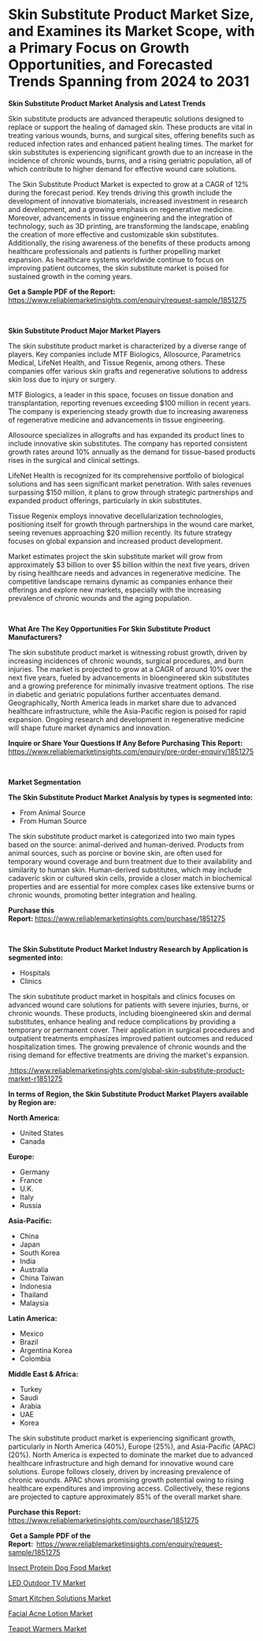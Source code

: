 <p><h1>Skin Substitute Product Market Size, and Examines its Market Scope, with a Primary Focus on Growth Opportunities, and Forecasted Trends Spanning from 2024 to 2031</h1></p><p><strong>Skin Substitute Product Market Analysis and Latest Trends</strong></p>
<p><p>Skin substitute products are advanced therapeutic solutions designed to replace or support the healing of damaged skin. These products are vital in treating various wounds, burns, and surgical sites, offering benefits such as reduced infection rates and enhanced patient healing times. The market for skin substitutes is experiencing significant growth due to an increase in the incidence of chronic wounds, burns, and a rising geriatric population, all of which contribute to higher demand for effective wound care solutions.</p><p>The Skin Substitute Product Market is expected to grow at a CAGR of 12% during the forecast period. Key trends driving this growth include the development of innovative biomaterials, increased investment in research and development, and a growing emphasis on regenerative medicine. Moreover, advancements in tissue engineering and the integration of technology, such as 3D printing, are transforming the landscape, enabling the creation of more effective and customizable skin substitutes. Additionally, the rising awareness of the benefits of these products among healthcare professionals and patients is further propelling market expansion. As healthcare systems worldwide continue to focus on improving patient outcomes, the skin substitute market is poised for sustained growth in the coming years.</p></p>
<p><strong>Get a Sample PDF of the Report:&nbsp;</strong> <a href="https://www.reliablemarketinsights.com/enquiry/request-sample/1851275?utm_campaign=1725&utm_medium=2&utm_source=Github&utm_content=ia&utm_term=18102024&utm_id=skin-substitute-product">https://www.reliablemarketinsights.com/enquiry/request-sample/1851275</a></p>
<p>&nbsp;</p>
<p><strong>Skin Substitute Product Major Market Players</strong></p>
<p><p>The skin substitute product market is characterized by a diverse range of players. Key companies include MTF Biologics, Allosource, Parametrics Medical, LifeNet Health, and Tissue Regenix, among others. These companies offer various skin grafts and regenerative solutions to address skin loss due to injury or surgery.</p><p>MTF Biologics, a leader in this space, focuses on tissue donation and transplantation, reporting revenues exceeding $100 million in recent years. The company is experiencing steady growth due to increasing awareness of regenerative medicine and advancements in tissue engineering.</p><p>Allosource specializes in allografts and has expanded its product lines to include innovative skin substitutes. The company has reported consistent growth rates around 10% annually as the demand for tissue-based products rises in the surgical and clinical settings.</p><p>LifeNet Health is recognized for its comprehensive portfolio of biological solutions and has seen significant market penetration. With sales revenues surpassing $150 million, it plans to grow through strategic partnerships and expanded product offerings, particularly in skin substitutes.</p><p>Tissue Regenix employs innovative decellularization technologies, positioning itself for growth through partnerships in the wound care market, seeing revenues approaching $20 million recently. Its future strategy focuses on global expansion and increased product development.</p><p>Market estimates project the skin substitute market will grow from approximately $3 billion to over $5 billion within the next five years, driven by rising healthcare needs and advances in regenerative medicine. The competitive landscape remains dynamic as companies enhance their offerings and explore new markets, especially with the increasing prevalence of chronic wounds and the aging population.</p></p>
<p>&nbsp;</p>
<p><strong>What Are The Key Opportunities For Skin Substitute Product Manufacturers?</strong></p>
<p><p>The skin substitute product market is witnessing robust growth, driven by increasing incidences of chronic wounds, surgical procedures, and burn injuries. The market is projected to grow at a CAGR of around 10% over the next five years, fueled by advancements in bioengineered skin substitutes and a growing preference for minimally invasive treatment options. The rise in diabetic and geriatric populations further accentuates demand. Geographically, North America leads in market share due to advanced healthcare infrastructure, while the Asia-Pacific region is poised for rapid expansion. Ongoing research and development in regenerative medicine will shape future market dynamics and innovation.</p></p>
<p><strong>Inquire or Share Your Questions If Any Before Purchasing This Report:</strong> <a href="https://www.reliablemarketinsights.com/enquiry/pre-order-enquiry/1851275?utm_campaign=1725&utm_medium=2&utm_source=Github&utm_content=ia&utm_term=18102024&utm_id=skin-substitute-product">https://www.reliablemarketinsights.com/enquiry/pre-order-enquiry/1851275</a></p>
<p>&nbsp;</p>
<p><strong>Market Segmentation</strong></p>
<p><strong>The Skin Substitute Product Market Analysis by types is segmented into:</strong></p>
<p><ul><li>From Animal Source</li><li>From Human Source</li></ul></p>
<p><p>The skin substitute product market is categorized into two main types based on the source: animal-derived and human-derived. Products from animal sources, such as porcine or bovine skin, are often used for temporary wound coverage and burn treatment due to their availability and similarity to human skin. Human-derived substitutes, which may include cadaveric skin or cultured skin cells, provide a closer match in biochemical properties and are essential for more complex cases like extensive burns or chronic wounds, promoting better integration and healing.</p></p>
<p><strong>Purchase this Report:&nbsp;</strong><a href="https://www.reliablemarketinsights.com/purchase/1851275?utm_campaign=1725&utm_medium=2&utm_source=Github&utm_content=ia&utm_term=18102024&utm_id=skin-substitute-product">https://www.reliablemarketinsights.com/purchase/1851275</a></p>
<p>&nbsp;</p>
<p><strong>The Skin Substitute Product Market Industry Research by Application is segmented into:</strong></p>
<p><ul><li>Hospitals</li><li>Clinics</li></ul></p>
<p><p>The skin substitute product market in hospitals and clinics focuses on advanced wound care solutions for patients with severe injuries, burns, or chronic wounds. These products, including bioengineered skin and dermal substitutes, enhance healing and reduce complications by providing a temporary or permanent cover. Their application in surgical procedures and outpatient treatments emphasizes improved patient outcomes and reduced hospitalization times. The growing prevalence of chronic wounds and the rising demand for effective treatments are driving the market's expansion.</p></p>
<p><a href="https://www.reliablemarketinsights.com/global-skin-substitute-product-market-r1851275?utm_campaign=1725&utm_medium=2&utm_source=Github&utm_content=ia&utm_term=18102024&utm_id=skin-substitute-product">&nbsp;https://www.reliablemarketinsights.com/global-skin-substitute-product-market-r1851275</a></p>
<p><strong>In terms of Region, the Skin Substitute Product Market Players available by Region are:</strong></p>
<p>
    <p> <strong> North America: </strong>
        <ul>
            <li>United States</li>
            <li>Canada</li>
        </ul>
        </p> 
    <p> <strong> Europe: </strong>
        <ul>
            <li>Germany</li>
            <li>France</li>
            <li>U.K.</li>
            <li>Italy</li>
            <li>Russia</li>
        </ul>
        </p> 
    <p> <strong> Asia-Pacific: </strong>
        <ul>
            <li>China</li>
            <li>Japan</li>
            <li>South Korea</li>
            <li>India</li>
            <li>Australia</li>
            <li>China Taiwan</li>
            <li>Indonesia</li>
            <li>Thailand</li>
            <li>Malaysia</li>
        </ul>
        </p> 
    <p> <strong> Latin America: </strong>
        <ul>
            <li>Mexico</li>
            <li>Brazil</li>
            <li>Argentina Korea</li>
            <li>Colombia</li>
        </ul>
        </p> 
    <p> <strong> Middle East & Africa: </strong>
        <ul>
            <li>Turkey</li>
            <li>Saudi</li>
            <li>Arabia</li>
            <li>UAE</li>
            <li>Korea</li>
        </ul>
    </p>
    </p>
<p><p>The skin substitute product market is experiencing significant growth, particularly in North America (40%), Europe (25%), and Asia-Pacific (APAC) (20%). North America is expected to dominate the market due to advanced healthcare infrastructure and high demand for innovative wound care solutions. Europe follows closely, driven by increasing prevalence of chronic wounds. APAC shows promising growth potential owing to rising healthcare expenditures and improving access. Collectively, these regions are projected to capture approximately 85% of the overall market share.</p></p>
<p><strong>Purchase this Report: </strong><a href="https://www.reliablemarketinsights.com/purchase/1851275?utm_campaign=1725&utm_medium=2&utm_source=Github&utm_content=ia&utm_term=18102024&utm_id=skin-substitute-product">https://www.reliablemarketinsights.com/purchase/1851275</a></p>
<p>&nbsp;<strong>Get a Sample PDF of the Report:&nbsp;&nbsp;</strong><a href="https://www.reliablemarketinsights.com/enquiry/request-sample/1851275?utm_campaign=1725&utm_medium=2&utm_source=Github&utm_content=ia&utm_term=18102024&utm_id=skin-substitute-product">https://www.reliablemarketinsights.com/enquiry/request-sample/1851275</a></p>
<p><strong></strong></p>
<p><p><a href="https://www.linkedin.com/pulse/analyzing-insect-protein-dog-food-market-dynamics-growth-6myve?utm_campaign=1725&utm_medium=2&utm_source=Github&utm_content=ia&utm_term=18102024&utm_id=skin-substitute-product">Insect Protein Dog Food Market</a></p><p><a href="https://www.linkedin.com/pulse/global-led-outdoor-tv-market-opportunities-forecast-period-uq85e?utm_campaign=1725&utm_medium=2&utm_source=Github&utm_content=ia&utm_term=18102024&utm_id=skin-substitute-product">LED Outdoor TV Market</a></p><p><a href="https://www.linkedin.com/pulse/in-depth-analysis-global-smart-kitchen-solutions-market-vhpke?utm_campaign=1725&utm_medium=2&utm_source=Github&utm_content=ia&utm_term=18102024&utm_id=skin-substitute-product">Smart Kitchen Solutions Market</a></p><p><a href="https://www.linkedin.com/pulse/facial-acne-lotion-market-forecasts-trends-impact-analysis-ofhbc?utm_campaign=1725&utm_medium=2&utm_source=Github&utm_content=ia&utm_term=18102024&utm_id=skin-substitute-product">Facial Acne Lotion Market</a></p><p><a href="https://www.linkedin.com/pulse/teapot-warmers-market-forecast-global-trends-analysis-xhiyc?utm_campaign=1725&utm_medium=2&utm_source=Github&utm_content=ia&utm_term=18102024&utm_id=skin-substitute-product">Teapot Warmers Market</a></p></p>